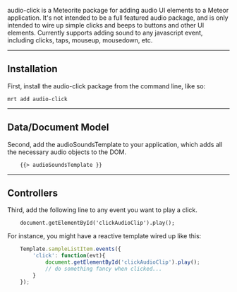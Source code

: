 audio-click is a Meteorite package for adding audio UI elements to a Meteor application.  It's not intended to be a full featured audio package, and is only intended to wire up simple clicks and beeps to buttons and other UI elements.  Currently supports adding sound to any javascript event, including clicks, taps, mouseup, mousedown, etc.

------------------------
## Installation

First, install the audio-click package from the command line, like so:

````
mrt add audio-click
````

------------------------
## Data/Document Model

Second, add the audioSoundsTemplate to your application, which adds all the necessary audio objects to the DOM.  

````
    {{> audioSoundsTemplate }}
````

------------------------
## Controllers

Third, add the following line to any event you want to play a click. 
````
    document.getElementById('clickAudioClip').play();  
````


For instance, you might have a reactive template wired up like this:

````js
    Template.sampleListItem.events({  
        'click': function(evt){  
            document.getElementById('clickAudioClip').play();  
            // do something fancy when clicked...
        }  
    });  
````
